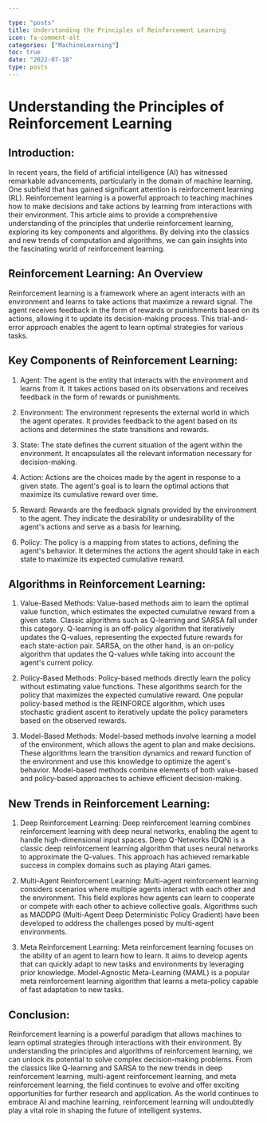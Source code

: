 ```yaml
---

type: "posts"
title: Understanding the Principles of Reinforcement Learning
icon: fa-comment-alt
categories: ["MachineLearning"]
toc: true
date: "2022-07-18"
type: posts
---
```





# Understanding the Principles of Reinforcement Learning

## Introduction:

In recent years, the field of artificial intelligence (AI) has witnessed remarkable advancements, particularly in the domain of machine learning. One subfield that has gained significant attention is reinforcement learning (RL). Reinforcement learning is a powerful approach to teaching machines how to make decisions and take actions by learning from interactions with their environment. This article aims to provide a comprehensive understanding of the principles that underlie reinforcement learning, exploring its key components and algorithms. By delving into the classics and new trends of computation and algorithms, we can gain insights into the fascinating world of reinforcement learning.

## Reinforcement Learning: An Overview

Reinforcement learning is a framework where an agent interacts with an environment and learns to take actions that maximize a reward signal. The agent receives feedback in the form of rewards or punishments based on its actions, allowing it to update its decision-making process. This trial-and-error approach enables the agent to learn optimal strategies for various tasks.

## Key Components of Reinforcement Learning:

1. Agent: The agent is the entity that interacts with the environment and learns from it. It takes actions based on its observations and receives feedback in the form of rewards or punishments.

2. Environment: The environment represents the external world in which the agent operates. It provides feedback to the agent based on its actions and determines the state transitions and rewards.

3. State: The state defines the current situation of the agent within the environment. It encapsulates all the relevant information necessary for decision-making.

4. Action: Actions are the choices made by the agent in response to a given state. The agent's goal is to learn the optimal actions that maximize its cumulative reward over time.

5. Reward: Rewards are the feedback signals provided by the environment to the agent. They indicate the desirability or undesirability of the agent's actions and serve as a basis for learning.

6. Policy: The policy is a mapping from states to actions, defining the agent's behavior. It determines the actions the agent should take in each state to maximize its expected cumulative reward.

## Algorithms in Reinforcement Learning:

1. Value-Based Methods: Value-based methods aim to learn the optimal value function, which estimates the expected cumulative reward from a given state. Classic algorithms such as Q-learning and SARSA fall under this category. Q-learning is an off-policy algorithm that iteratively updates the Q-values, representing the expected future rewards for each state-action pair. SARSA, on the other hand, is an on-policy algorithm that updates the Q-values while taking into account the agent's current policy.

2. Policy-Based Methods: Policy-based methods directly learn the policy without estimating value functions. These algorithms search for the policy that maximizes the expected cumulative reward. One popular policy-based method is the REINFORCE algorithm, which uses stochastic gradient ascent to iteratively update the policy parameters based on the observed rewards.

3. Model-Based Methods: Model-based methods involve learning a model of the environment, which allows the agent to plan and make decisions. These algorithms learn the transition dynamics and reward function of the environment and use this knowledge to optimize the agent's behavior. Model-based methods combine elements of both value-based and policy-based approaches to achieve efficient decision-making.

## New Trends in Reinforcement Learning:

1. Deep Reinforcement Learning: Deep reinforcement learning combines reinforcement learning with deep neural networks, enabling the agent to handle high-dimensional input spaces. Deep Q-Networks (DQN) is a classic deep reinforcement learning algorithm that uses neural networks to approximate the Q-values. This approach has achieved remarkable success in complex domains such as playing Atari games.

2. Multi-Agent Reinforcement Learning: Multi-agent reinforcement learning considers scenarios where multiple agents interact with each other and the environment. This field explores how agents can learn to cooperate or compete with each other to achieve collective goals. Algorithms such as MADDPG (Multi-Agent Deep Deterministic Policy Gradient) have been developed to address the challenges posed by multi-agent environments.

3. Meta Reinforcement Learning: Meta reinforcement learning focuses on the ability of an agent to learn how to learn. It aims to develop agents that can quickly adapt to new tasks and environments by leveraging prior knowledge. Model-Agnostic Meta-Learning (MAML) is a popular meta reinforcement learning algorithm that learns a meta-policy capable of fast adaptation to new tasks.

## Conclusion:

Reinforcement learning is a powerful paradigm that allows machines to learn optimal strategies through interactions with their environment. By understanding the principles and algorithms of reinforcement learning, we can unlock its potential to solve complex decision-making problems. From the classics like Q-learning and SARSA to the new trends in deep reinforcement learning, multi-agent reinforcement learning, and meta reinforcement learning, the field continues to evolve and offer exciting opportunities for further research and application. As the world continues to embrace AI and machine learning, reinforcement learning will undoubtedly play a vital role in shaping the future of intelligent systems.